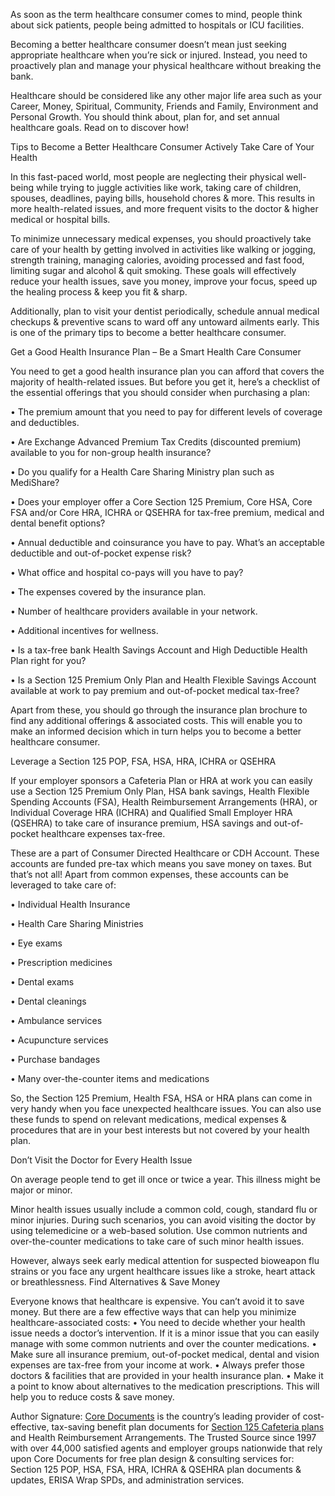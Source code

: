 As soon as the term healthcare consumer comes to mind, people think about sick patients, people being admitted to hospitals or ICU facilities. 

Becoming a better healthcare consumer doesn’t mean just seeking appropriate healthcare when you’re sick or injured. Instead, you need to proactively plan and manage your physical healthcare without breaking the bank. 

Healthcare should be considered like any other major life area such as your Career, Money, Spiritual, Community, Friends and Family, Environment and Personal Growth.  You should think about, plan for, and set annual healthcare goals. Read on to discover how!

Tips to Become a Better Healthcare Consumer
Actively Take Care of Your Health

In this fast-paced world, most people are neglecting their physical well-being while trying to juggle activities like work, taking care of children, spouses, deadlines, paying bills, household chores & more. This results in more health-related issues, and more frequent visits to the doctor & higher medical or hospital bills. 

To minimize unnecessary medical expenses, you should proactively take care of your health by getting involved in activities like walking or jogging, strength training, managing calories, avoiding processed and fast food, limiting sugar and alcohol & quit smoking. These goals will effectively reduce your health issues, save you money, improve your focus, speed up the healing process & keep you fit & sharp.

Additionally, plan to visit your dentist periodically, schedule annual medical checkups & preventive scans to ward off any untoward ailments early. This is one of the primary tips to become a better healthcare consumer.

Get a Good Health Insurance Plan – Be a Smart Health Care Consumer

You need to get a good health insurance plan you can afford that covers the majority of health-related issues. But before you get it, here’s a checklist of the essential offerings that you should consider when purchasing a plan:

•	The premium amount that you need to pay for different levels of coverage and deductibles.

•	Are Exchange Advanced Premium Tax Credits (discounted premium) available to you for non-group health insurance?

•	Do you qualify for a Health Care Sharing Ministry plan such as MediShare?

•	Does your employer offer a Core Section 125 Premium, Core HSA, Core FSA and/or Core HRA, ICHRA or QSEHRA for tax-free premium, medical and dental benefit options? 

•	Annual deductible and coinsurance you have to pay. What’s an acceptable deductible and out-of-pocket expense risk?

•	What office and hospital co-pays will you have to pay?

•	The expenses covered by the insurance plan.

•	Number of healthcare providers available in your network.

•	Additional incentives for wellness.

•	Is a tax-free bank Health Savings Account and High Deductible Health Plan right for you?

•	Is a Section 125 Premium Only Plan and Health Flexible Savings Account available at work to pay premium and out-of-pocket medical tax-free?

Apart from these, you should go through the insurance plan brochure to find any additional offerings & associated costs.  This will enable you to make an informed decision which in turn helps you to become a better healthcare consumer.

Leverage a Section 125 POP, FSA, HSA, HRA, ICHRA or QSEHRA

If your employer sponsors a Cafeteria Plan or HRA at work you can easily use a Section 125 Premium Only Plan, HSA bank savings, Health Flexible Spending Accounts (FSA), Health Reimbursement Arrangements (HRA), or Individual Coverage HRA (ICHRA) and Qualified Small Employer HRA (QSEHRA) to take care of insurance premium, HSA savings and out-of-pocket healthcare expenses tax-free.

These are a part of Consumer Directed Healthcare or CDH Account. These accounts are funded pre-tax which means you save money on taxes. But that’s not all! 
Apart from common expenses, these accounts can be leveraged to take care of:

•	Individual Health Insurance

•	Health Care Sharing Ministries

•	Eye exams

•	Prescription medicines

•	Dental exams

•	Dental cleanings

•	Ambulance services

•	Acupuncture services

•	Purchase bandages

•	Many over-the-counter items and medications

So, the Section 125 Premium, Health FSA, HSA or HRA plans can come in very handy when you face unexpected healthcare issues. You can also use these funds to spend on relevant medications, medical expenses & procedures that are in your best interests but not covered by your health plan. 

Don’t Visit the Doctor for Every Health Issue

On average people tend to get ill once or twice a year. This illness might be major or minor.

Minor health issues usually include a common cold, cough, standard flu or minor injuries.  During such scenarios, you can avoid visiting the doctor by using telemedicine or a web-based solution.  Use common nutrients and over-the-counter medications to take care of such minor health issues. 

However, always seek early medical attention for suspected bioweapon flu strains or you face any urgent healthcare issues like a stroke, heart attack or breathlessness.
Find Alternatives & Save Money

Everyone knows that healthcare is expensive. You can’t avoid it to save money. But there are a few effective ways that can help you minimize healthcare-associated costs:
•	You need to decide whether your health issue needs a doctor’s intervention. If it is a minor issue that you can easily manage with some common nutrients and over the counter medications.
•	Make sure all insurance premium, out-of-pocket medical, dental and vision expenses are tax-free from your income at work.
•	Always prefer those doctors & facilities that are provided in your health insurance plan.
•	Make it a point to know about alternatives to the medication prescriptions. This will help you to reduce costs & save money.

Author Signature: <a href="https://www.coredocuments.com/
">Core Documents</a> is the country’s leading provider of cost-effective, tax-saving benefit plan documents for <a href="https://www.coredocuments.com/core125.php">Section 125 Cafeteria plans</a> and Health Reimbursement Arrangements. The Trusted Source since 1997 with over 44,000 satisfied agents and employer groups nationwide that rely upon Core Documents for free plan design & consulting services for: Section 125 POP, HSA, FSA, HRA, ICHRA & QSEHRA plan documents & updates, ERISA Wrap SPDs, and administration services.
